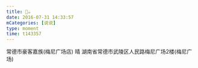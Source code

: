 ```yaml
---
title: 🍚☕️
date: 2016-07-31 14:33:57
mCategories: [说说]
type: moment
time: t143357
---
```


<div id="pics-20160731143357"></div>

<script src="/lib/moment/pics.js"></script>
<script>
var data = [
    {"link": "2016-07-31_000002.jpeg", "type": "shuoshuo"},
    {"link": "2016-07-31_000004.jpeg", "type": "shuoshuo"},
    {"link": "2016-07-31_000005.jpeg", "type": "shuoshuo"},
    {"link": "2016-07-31_000006.jpeg", "type": "shuoshuo"},
    {"link": "2016-07-31_000007.jpeg", "type": "shuoshuo"},
    {"link": "2016-07-31_000008.jpeg", "type": "shuoshuo"}
];
picsRender(data, "pics-20160731143357");
</script>

常德市豪客嘉族(梅尼广场店) 晴
湖南省常德市武陵区人民路梅尼广场2楼(梅尼广场)
